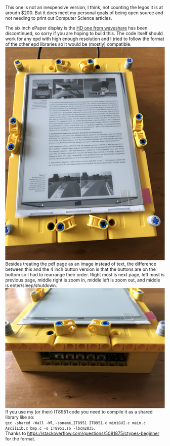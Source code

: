 This one is not an inexpensive version, I think, not counting the legos it is at aroudn $200.  But it does meet my personal goals of being open source and not needing to print out Computer Science articles.  

The six inch ePaper display is the [HD one from waveshare](https://www.waveshare.com/6inch-e-paper-hat.htm) has been discontinued, so sorry if you are hoping to build this.  The code itself should work for any epd with high enough resolution and I tried to follow the format of the other epd libraries so it would be (mostly) compatible.  
![](eReader_in_action.JPG)
Besides treating the pdf page as an image instead of text, the difference between this and the 4 inch button version is that the buttons are on the bottom so I had to rearrange their order.  Right most is next page, left most is previous page, middle right is zoom in, middle left is zoom out, and middle is enter/sleep/shutdown.  
![](eReader_buttons.JPG)
If you use my (or their) IT8951 code you need to compile it as a shared library like so:    
`gcc -shared -Wall -Wl,-soname,IT8951 IT8951.c miniGUI.c main.c AsciiLib.c bmp.c -o IT8951.so -lbcm2835`.    
Thanks to https://stackoverflow.com/questions/5081875/ctypes-beginner for the format.   
